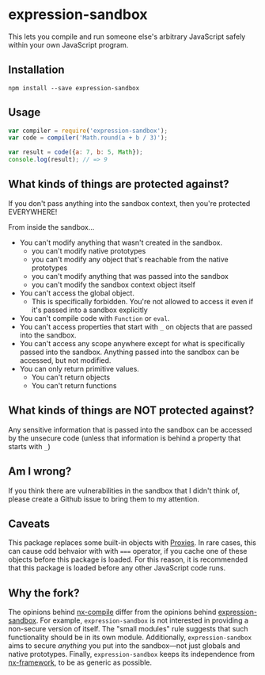 # expression-sandbox
This lets you compile and run someone else's arbitrary JavaScript safely within your own JavaScript program.

## Installation
```
npm install --save expression-sandbox
```

## Usage
```js
var compiler = require('expression-sandbox');
var code = compiler('Math.round(a + b / 3)');

var result = code({a: 7, b: 5, Math});
console.log(result); // => 9
```

## What kinds of things are protected against?
If you don't pass anything into the sandbox context, then you're protected EVERYWHERE!

From inside the sandbox...
* You can't modify anything that wasn't created in the sandbox.
	* you can't modify native prototypes
	* you can't modify any object that's reachable from the native prototypes
	* you can't modify anything that was passed into the sandbox
	* you can't modify the sandbox context object itself
* You can't access the global object.
	* This is specifically forbidden. You're not allowed to access it even if it's passed into a sandbox explicitly
* You can't compile code with `Function` or `eval`.
* You can't access properties that start with `_` on objects that are passed into the sandbox.
* You can't access any scope anywhere except for what is specifically passed into the sandbox. Anything passed into the sandbox can be accessed, but not modified.
* You can only return primitive values.
	* You can't return objects
	* You can't return functions

## What kinds of things are NOT protected against?

Any sensitive information that is passed into the sandbox can be accessed by the unsecure code (unless that information is behind a property that starts with `_`)

## Am I wrong?

If you think there are vulnerabilities in the sandbox that I didn't think of, please create a Github issue to bring them to my attention.

## Caveats

This package replaces some built-in objects with [Proxies](https://developer.mozilla.org/en-US/docs/Web/JavaScript/Reference/Global_Objects/Proxy). In rare cases, this can cause odd behvaior with with `===` operator, if you cache one of these objects before this package is loaded. For this reason, it is recommended that this package is loaded before any other JavaScript code runs.

## Why the fork?

The opinions behind [nx-compile](https://github.com/RisingStack/nx-compile) differ from the opinions behind [expression-sandbox](https://github.com/JoshuaWise/expression-sandbox). For example, `expression-sandbox` is not interested in providing a non-secure version of itself. The "small modules" rule suggests that such functionality should be in its own module. Additionally, `expression-sandbox` aims to secure *anything* you put into the sandbox—not just globals and native prototypes. Finally, `expression-sandbox` keeps its independence from [nx-framework](https://github.com/RisingStack/nx-framework), to be as generic as possible.

